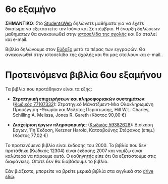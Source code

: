 # 6ο εξαμήνο

**ΣΗΜΑΝΤΙΚΟ**: Στο [StudentsWeb](https://services.uom.gr/unistudent/) δηλώνετε μαθήματα για να έχετε δικαίωμα να εξεταστείτε τον Ιούνιο και Σεπτέμβριο. Η έναρξη δηλώσεων μαθηματων θα ανακοινωθεί στην [ιστοσελίδα της σχολής](https://www.uom.gr/dai) και θα σταλεί και e-mail.

Βιβλία δηλώνουμε στον [Εύδοξο](https://eudoxus.gr/) μετά το πέρας των εγγραφών. Θα ανακοινωθεί στην ιστοσελίδα της σχολής και θα μας στείλουν και e-mail..

# Προτεινόμενα βιβλία 6ου εξαμήνου

Τα βιβλία που προτάθηκαν είναι τα εξής:

* **Στρατηγική επιχειρήσεων και πληροφοριακών συστημάτων**:  ([Κωδικός 77107332](https://service.eudoxus.gr/search/#a/id:77107332/0)): Στρατηγικό Μάνατζμεντ-Μια Ολοκληρωμένη Προσέγγιση -Θεωρία και Μελέτες Περίπτωσης, Hill W.L. Charles, Schilling A. Melissa, Jones R. Gareth (Κόστος 90,00 €)

* **Διαχείριση έργων πληροφορικής**: ([Κωδικός 59382628](https://service.eudoxus.gr/search/#a/id:59382628/0)): Διοίκηση Εργων, 11η Έκδοση, Kerzner Harold, Κατσαβούνης Στέφανος (επιμ.) (Κόστος 77,02 €)

Το προτεινόμενο βιβλίο είναι έκδοσης του 2000. Το βιβλίο που δεν προτάθηκε (Κωδικός 12304) είναι έκδοσης 2007 και νομίζω είναι καλύτερα να πάρουμε αυτό. Ο καθηγητής είπε ότι θα εξεταστούμε στις διαφάνειες. Οπότε δεν θα διαβάσουμε το βιβλίο.



Εάν βιάζεστε, μπορείτε να βρείτε μερικά βιβλία στα αγγλικά στο [drive εδώ](http://tiny.cc/evdo3os).
